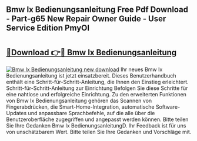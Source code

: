 ## Bmw Ix Bedienungsanleitung Free Pdf Download - Part-g65 New Repair Owner Guide - User Service Edition PmyOI

# <h2><a href="http://df0b2o.blite.top/?on=Bmw+Ix+Bedienungsanleitung">🔗Download 👉🔴 Bmw Ix Bedienungsanleitung</a></h2>

[![Bmw Ix Bedienungsanleitung new download](https://i.imgur.com/lujVjoI.png)](http://df0b2o.blite.top/?on=Bmw+Ix+Bedienungsanleitung)
Ihr neues Bmw Ix Bedienungsanleitung ist jetzt einsatzbereit. Dieses Benutzerhandbuch enthält eine Schritt-für-Schritt-Anleitung, die Ihnen den Einstieg erleichtert. Schritt-für-Schritt-Anleitung zur Einrichtung Befolgen Sie diese Schritte für eine nahtlose und erfolgreiche Einrichtung. Zu den erweiterten Funktionen von Bmw Ix Bedienungsanleitung gehören das Scannen von Fingerabdrücken, die Smart-Home-Integration, automatische Software-Updates und anpassbare Sprachbefehle, auf die alle über die Benutzeroberfläche zugegriffen und angepasst werden können. Bitte teilen Sie Ihre Gedanken Bmw Ix BedienungsanleitungD. Ihr Feedback ist für uns von unschätzbarem Wert. Bitte teilen Sie Ihre Gedanken und Vorschläge mit.
